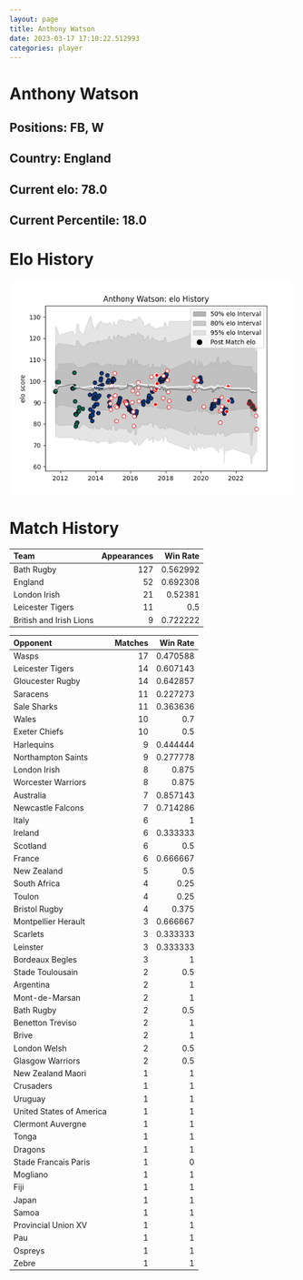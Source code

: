 ```yaml
---  
layout: page  
title: Anthony Watson  
date: 2023-03-17 17:10:22.512993  
categories: player  
---
```

# Anthony Watson

## Positions: FB, W

## Country: England

## Current elo: 78.0

## Current Percentile: 18.0

# Elo History


![elo history](history_AnthonyWatson.png)
# Match History


| Team                    |   Appearances |   Win Rate |
|:------------------------|--------------:|-----------:|
| Bath Rugby              |           127 |   0.562992 |
| England                 |            52 |   0.692308 |
| London Irish            |            21 |   0.52381  |
| Leicester Tigers        |            11 |   0.5      |
| British and Irish Lions |             9 |   0.722222 |

| Opponent                 |   Matches |   Win Rate |
|:-------------------------|----------:|-----------:|
| Wasps                    |        17 |   0.470588 |
| Leicester Tigers         |        14 |   0.607143 |
| Gloucester Rugby         |        14 |   0.642857 |
| Saracens                 |        11 |   0.227273 |
| Sale Sharks              |        11 |   0.363636 |
| Wales                    |        10 |   0.7      |
| Exeter Chiefs            |        10 |   0.5      |
| Harlequins               |         9 |   0.444444 |
| Northampton Saints       |         9 |   0.277778 |
| London Irish             |         8 |   0.875    |
| Worcester Warriors       |         8 |   0.875    |
| Australia                |         7 |   0.857143 |
| Newcastle Falcons        |         7 |   0.714286 |
| Italy                    |         6 |   1        |
| Ireland                  |         6 |   0.333333 |
| Scotland                 |         6 |   0.5      |
| France                   |         6 |   0.666667 |
| New Zealand              |         5 |   0.5      |
| South Africa             |         4 |   0.25     |
| Toulon                   |         4 |   0.25     |
| Bristol Rugby            |         4 |   0.375    |
| Montpellier Herault      |         3 |   0.666667 |
| Scarlets                 |         3 |   0.333333 |
| Leinster                 |         3 |   0.333333 |
| Bordeaux Begles          |         3 |   1        |
| Stade Toulousain         |         2 |   0.5      |
| Argentina                |         2 |   1        |
| Mont-de-Marsan           |         2 |   1        |
| Bath Rugby               |         2 |   0.5      |
| Benetton Treviso         |         2 |   1        |
| Brive                    |         2 |   1        |
| London Welsh             |         2 |   0.5      |
| Glasgow Warriors         |         2 |   0.5      |
| New Zealand Maori        |         1 |   1        |
| Crusaders                |         1 |   1        |
| Uruguay                  |         1 |   1        |
| United States of America |         1 |   1        |
| Clermont Auvergne        |         1 |   1        |
| Tonga                    |         1 |   1        |
| Dragons                  |         1 |   1        |
| Stade Francais Paris     |         1 |   0        |
| Mogliano                 |         1 |   1        |
| Fiji                     |         1 |   1        |
| Japan                    |         1 |   1        |
| Samoa                    |         1 |   1        |
| Provincial Union XV      |         1 |   1        |
| Pau                      |         1 |   1        |
| Ospreys                  |         1 |   1        |
| Zebre                    |         1 |   1        |